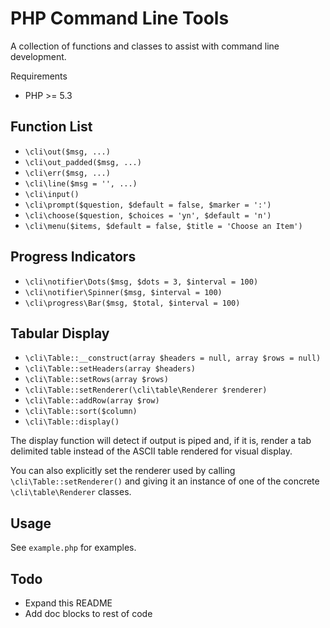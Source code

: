 PHP Command Line Tools
======================

A collection of functions and classes to assist with command line development.

Requirements

 * PHP >= 5.3

Function List
-------------

 * `\cli\out($msg, ...)`
 * `\cli\out_padded($msg, ...)`
 * `\cli\err($msg, ...)`
 * `\cli\line($msg = '', ...)`
 * `\cli\input()`
 * `\cli\prompt($question, $default = false, $marker = ':')`
 * `\cli\choose($question, $choices = 'yn', $default = 'n')`
 * `\cli\menu($items, $default = false, $title = 'Choose an Item')`

Progress Indicators
-------------------

 * `\cli\notifier\Dots($msg, $dots = 3, $interval = 100)`
 * `\cli\notifier\Spinner($msg, $interval = 100)`
 * `\cli\progress\Bar($msg, $total, $interval = 100)`

Tabular Display
---------------

 * `\cli\Table::__construct(array $headers = null, array $rows = null)`
 * `\cli\Table::setHeaders(array $headers)`
 * `\cli\Table::setRows(array $rows)`
 * `\cli\Table::setRenderer(\cli\table\Renderer $renderer)`
 * `\cli\Table::addRow(array $row)`
 * `\cli\Table::sort($column)`
 * `\cli\Table::display()`

The display function will detect if output is piped and, if it is, render a tab delimited table instead of the ASCII
table rendered for visual display.

You can also explicitly set the renderer used by calling `\cli\Table::setRenderer()` and giving it an instance of one
of the concrete `\cli\table\Renderer` classes.

Usage
-----

See `example.php` for examples.


Todo
----

 * Expand this README
 * Add doc blocks to rest of code
